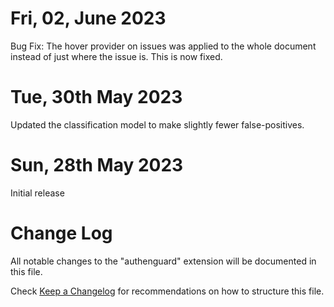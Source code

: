 # Fri, 02, June 2023

Bug Fix: The hover provider on issues was applied to the whole document instead of just where the issue is. This is now fixed.

# Tue, 30th May 2023

Updated the classification model to make slightly fewer false-positives.


# Sun, 28th May 2023

Initial release


# Change Log

All notable changes to the "authenguard" extension will be documented in this file.

Check [Keep a Changelog](http://keepachangelog.com/) for recommendations on how to structure this file.